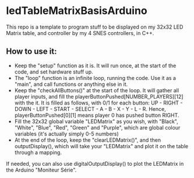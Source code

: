 # ledTableMatrixBasisArduino

This repo is a template to program stuff to be displayed on my 32x32 LED Matrix table, and controller by my 4 SNES controllers, in C++.

How to use it:
 - 
 - Keep the "setup" function as it is. It will run once, at the start of the code, and set hardware stuff up.
 - The "loop" function is an infinite loop, running the code. Use it as a "main", and call functions or anything else in it.
 - Keep the "checkAllButtons()" at the start of the loop. It will gather all player inputs, and fill the playerButtonPushed[NUMBER_PLAYERS][12] with the it. It is filled as follows, with 0/1 for each button: UP - RIGHT - DOWN - LEFT - START - SELECT - A - B - X - Y - L - R. Hence, playerButtonPushed[0][1] means player 0 has pushed button RIGHT.
 - Fill the 32x32 global variable "LEDMatrix" as you wish, with "Black", "White", "Blue", "Red", "Green" and "Purple", which are global colour variables (it's actually simply 0-5 numbers)
 - At the end of the loop, keep the "clearLEDMatrix()", and then outputDisplay(), which will take your "LEDMatrix" and plot it on the table through a mapping.
 
 If needed, you can also use digitalOutputDisplay() to plot the LEDMatrix in the Arduino "Moniteur Série".
